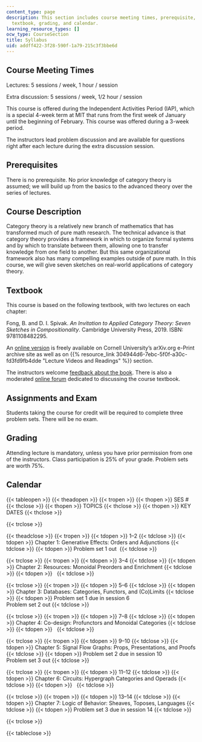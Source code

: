 ```yaml
---
content_type: page
description: This section includes course meeting times, prerequisite, course description,
  textbook, grading, and calendar.
learning_resource_types: []
ocw_type: CourseSection
title: Syllabus
uid: addff422-3f28-590f-1a79-215c3f3bbe6d
---
```


Course Meeting Times
--------------------

Lectures: 5 sessions / week, 1 hour / session

Extra discussion: 5 sessions / week, 1/2 hour / session

This course is offered during the Independent Activities Period (IAP), which is a special 4-week term at MIT that runs from the first week of January until the beginning of February. This course was offered during a 3-week period.

The instructors lead problem discussion and are available for questions right after each lecture during the extra discussion session.

Prerequisites
-------------

There is no prerequisite. No prior knowledge of category theory is assumed; we will build up from the basics to the advanced theory over the series of lectures.

Course Description
------------------

Category theory is a relatively new branch of mathematics that has transformed much of pure math research. The technical advance is that category theory provides a framework in which to organize formal systems and by which to translate between them, allowing one to transfer knowledge from one field to another. But this same organizational framework also has many compelling examples outside of pure math. In this course, we will give seven sketches on real-world applications of category theory.

Textbook
--------

This course is based on the following textbook, with two lectures on each chapter:

Fong, B. and D. I. Spivak. _An Invitation to Applied Category Theory: Seven Sketches in Compositionality_. Cambridge University Press, 2019. ISBN: 9781108482295.

An [online version](https://arxiv.org/abs/1803.05316) is freely available on Cornell University’s arXiv.org e-Print archive site as well as on {{% resource_link 304944d6-7ebc-5f0f-a30c-fd3fd9fb4dde "Lecture Videos and Readings" %}} section.

The instructors welcome [feedback about the book](https://docs.google.com/document/d/160G9OFcP5DWT8Stn7TxdVx83DJnnf7d5GML0_FOD5Wg/edit). There is also a moderated [online forum](https://forum.azimuthproject.org/categories/applied-category-theory-course) dedicated to discussing the course textbook.

Assignments and Exam
--------------------

Students taking the course for credit will be required to complete three problem sets. There will be no exam.

Grading
-------

Attending lecture is mandatory, unless you have prior permission from one of the instructors. Class participation is 25% of your grade. Problem sets are worth 75%.

Calendar
--------

{{< tableopen >}}
{{< theadopen >}}
{{< tropen >}}
{{< thopen >}}
SES #
{{< thclose >}}
{{< thopen >}}
TOPICS
{{< thclose >}}
{{< thopen >}}
KEY DATES
{{< thclose >}}

{{< trclose >}}

{{< theadclose >}}
{{< tropen >}}
{{< tdopen >}}
1–2
{{< tdclose >}}
{{< tdopen >}}
Chapter 1: Generative Effects: Orders and Adjunctions
{{< tdclose >}}
{{< tdopen >}}
Problem set 1 out 
{{< tdclose >}}

{{< trclose >}}
{{< tropen >}}
{{< tdopen >}}
3–4
{{< tdclose >}}
{{< tdopen >}}
Chapter 2: Resources: Monoidal Preorders and Enrichment
{{< tdclose >}}
{{< tdopen >}}
 
{{< tdclose >}}

{{< trclose >}}
{{< tropen >}}
{{< tdopen >}}
5–6
{{< tdclose >}}
{{< tdopen >}}
Chapter 3: Databases: Categories, Functors, and (Co)Limits
{{< tdclose >}}
{{< tdopen >}}
Problem set 1 due in session 6  
Problem set 2 out
{{< tdclose >}}

{{< trclose >}}
{{< tropen >}}
{{< tdopen >}}
7–8
{{< tdclose >}}
{{< tdopen >}}
Chapter 4: Co-design: Profunctors and Monoidal Categories
{{< tdclose >}}
{{< tdopen >}}
 
{{< tdclose >}}

{{< trclose >}}
{{< tropen >}}
{{< tdopen >}}
9–10
{{< tdclose >}}
{{< tdopen >}}
Chapter 5: Signal Flow Graphs: Props, Presentations, and Proofs
{{< tdclose >}}
{{< tdopen >}}
Problem set 2 due in session 10  
Problem set 3 out
{{< tdclose >}}

{{< trclose >}}
{{< tropen >}}
{{< tdopen >}}
11–12
{{< tdclose >}}
{{< tdopen >}}
Chapter 6: Circuits: Hypergraph Categories and Operads
{{< tdclose >}}
{{< tdopen >}}
 
{{< tdclose >}}

{{< trclose >}}
{{< tropen >}}
{{< tdopen >}}
13–14
{{< tdclose >}}
{{< tdopen >}}
Chapter 7: Logic of Behavior: Sheaves, Toposes, Languages
{{< tdclose >}}
{{< tdopen >}}
Problem set 3 due in session 14
{{< tdclose >}}

{{< trclose >}}

{{< tableclose >}}
